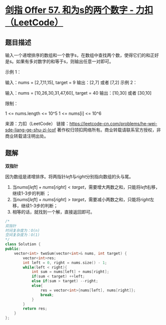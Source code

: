 # [剑指 Offer 57. 和为s的两个数字 - 力扣（LeetCode）](https://leetcode-cn.com/problems/he-wei-sde-liang-ge-shu-zi-lcof/)

## 题目描述

输入一个递增排序的数组和一个数字s，在数组中查找两个数，使得它们的和正好是s。如果有多对数字的和等于s，则输出任意一对即可。

 

示例 1：

输入：nums = [2,7,11,15], target = 9
输出：[2,7] 或者 [7,2]
示例 2：

输入：nums = [10,26,30,31,47,60], target = 40
输出：[10,30] 或者 [30,10]


限制：

1 <= nums.length <= 10^5
1 <= nums[i] <= 10^6

来源：力扣（LeetCode）
链接：https://leetcode-cn.com/problems/he-wei-sde-liang-ge-shu-zi-lcof
著作权归领扣网络所有。商业转载请联系官方授权，非商业转载请注明出处。

## 题解

**双指针**

因为数组是递增排序。将两指针$left$与$right$分别指向数组的头与尾。

1. 当$nums[left] + nums[right] < target$，需要增大两数之和，只能将$left$右移，继续1-3步的判断 ；
2. 当$nums[left] + nums[right] > target$，需要减小两数之和，只能将$right$左移，继续1-3步的判断；
3. 相等的话，就找到一个解，直接返回即可。

```cpp
/*
双指针
时间复杂度为：O(n)
空间复杂度为：O(1)
*/
class Solution {
public:
    vector<int> twoSum(vector<int>& nums, int target) {
        vector<int>res;
        int left = 0, right = nums.size() - 1;
        while(left < right){
            int sum = nums[left] + nums[right];
            if(sum < target) ++left;
            else if(sum > target) --right;
            else{
                res = vector<int>{nums[left], nums[right]};
                break;
            }
        }
        return res;
    }
};
```

